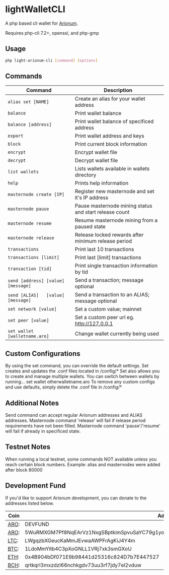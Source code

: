 # lightWalletCLI

A php based cli wallet for [Arionum][aro].

Requires php-cli 7.2+, openssl, and php-gmp

## Usage

```bash
php light-arionum-cli [command] [options]
```

## Commands

Command                           | Description
--------------------------------- | ------------------
`alias set [NAME]`                | Create an alias for your wallet address
`balance`                         | Print wallet balance
`balance [address]`               | Print wallet balance of specificed address
`export`                          | Print wallet address and keys
`block`                           | Print current block information
`encrypt`                         | Encrypt wallet file
`decrypt`                         | Decrypt wallet file
`list wallets`                    | Lists wallets available in wallets directory
`help`                            | Prints help information
`masternode create [IP]`          | Register new masternode and set it's IP address
`masternode pause`                | Pause masternode mining status and start release count
`masternode resume`               | Resume masternode mining from a paused state
`masternode release`              | Release locked rewards after minimum release period
`transactions`                    | Print last 10 transactions
`transactions [limit]`            | Print last [limit] transactions
`transaction [tid]`               | Print single transaction information by tid
`send [address] [value] [message]`| Send a transaction; message optional
`send [ALIAS]   [value] [message]`| Send a transaction to an ALIAS; message optional
`set network [value]`             | Set a custom value; mainnet|testnet|localhost
`set peer [value]`                | Set a custom peer url eg. http://127.0.0.1
`set wallet [walletname.aro]`     | Change wallet currently being used

## Custom Configurations

By using the set command, you can override the default settings.
Set creates and updates the .conf files located in /config/*
Set also allows you to create and manage multiple wallets.
You can switch between wallets by running... set wallet otherwalletname.aro
To remove any custom configs and use defaults, simply delete the .conf file in /config/*

## Additional Notes

Send command can accept regular Arionum addresses and ALIAS addresses.
Masternode command 'release' will fail if release period requirements have not been filled.
Masternode command 'pause'/'resume' will fail if already in specificed state.

## Testnet Notes

When running a local testnet, some commands NOT available unless you reach certain block numbers.
Example: alias and masternodes were added after block 80000

## Development Fund

If you'd like to support Arionum development, you can donate to the addresses listed below.

Coin | Address
---- | --------
[ARO]: | DEVFUND
[ARO]: | 5WuRMXGM7Pf8NqEArVz1NxgSBptkimSpvuSaYC79g1yo3RDQc8TjVtGH5chQWQV7CHbJEuq9DmW5fbmCEW4AghQr
[LTC]: | LWgqzbXGeucKaMmJEvwaAWPFrAgKiJ4Y4m
[BTC]: | 1LdoMmYitb4C3pXoGNLL1VRj7xk3smGXoU
[ETH]: | 0x4B904bDf071E9b98441d25316c824D7b7E447527
[BCH]: | qrtkqrl3mxzdzl66nchkgdv73uu3rf7jdy7el2vduw

[aro]: https://arionum.com
[ltc]: https://litecoin.org
[btc]: https://bitcoin.org
[eth]: https://ethereum.org
[bch]: https://www.bitcoincash.org

